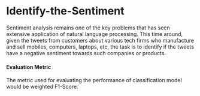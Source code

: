 # Identify-the-Sentiment


Sentiment analysis remains one of the key problems that has seen extensive application of natural language processing. This time around, given the tweets from customers about various tech firms who manufacture and sell mobiles, computers, laptops, etc, the task is to identify if the tweets have a negative sentiment towards such companies or products.

<h4>Evaluation Metric</h4>
The metric used for evaluating the performance of classification model would be weighted F1-Score.
